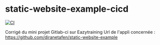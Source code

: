# static-website-example-cicd
[![CI](https://github.com/ulrichmonji/cicd-static-website/workflows/CI/badge.svg?event=push)](https://github.com/ulrichmonji/cicd-static-website/actions?query=workflow%3ACI)

Corrigé du mini projet  Gitlab-ci sur Eazytraining
Url de l'appli concernée : https://github.com/diranetafen/static-website-example
